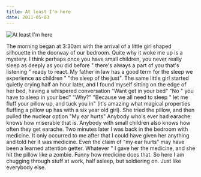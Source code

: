 ```yaml
---
title: At least I'm here
date: 2011-05-03
---
```


![At least I'm here](https://source.unsplash.com/Pll7AP6NFpY/1600x900)

The morning began at 3:30am with the arrival of a little girl shaped silhouette in the doorway of our bedroom. Quite why it woke me up is a mystery. I think perhaps once you have small children, you never really sleep as deeply as you did before " there's always a part of you that's listening " ready to react. My father in law has a good term for the sleep we experience as children " "the sleep of the just". The same little girl started quietly crying half an hour later, and I found myself sitting on the edge of her bed, having a whispered conversation "Want get in your bed" "No " you have to sleep in your bed" "Why?" "Because we all need to sleep " let me fluff your pillow up, and tuck you in" (it's amazing what magical properties fluffing a pillow up has with a six year old girl). She tried the pillow, and then pulled the nuclear option "My ear hurts" Anybody who's ever had earache knows how miserable that is. Anybody with small children also knows how often they get earache. Two minutes later I was back in the bedroom with medicine. It only occurred to me after that I could have given her anything and told her it was medicine. Even the claim of "my ear hurts" may have been a learned attention getter. Whatever " I gave her the medicine, and she hit the pillow like a zombie. Funny how medicine does that. So here I am chugging through stuff at work, half asleep, but soldiering on. Just like everybody else.